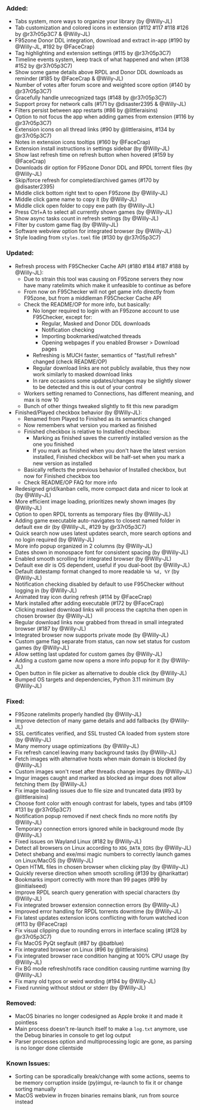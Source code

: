 ### Added:
- Tabs system, more ways to organize your library (by @Willy-JL)
- Tab customization and colored icons in extension (#112 #117 #118 #126 by @r37r05p3C7 & @Willy-JL)
- F95zone Donor DDL integration, download and extract in-app (#190 by @Willy-JL, #192 by @FaceCrap)
- Tag highlighting and extension settings (#115 by @r37r05p3C7)
- Timeline events system, keep track of what happened and when (#138 #152 by @r37r05p3C7)
- Show some game details above RPDL and Donor DDL downloads as reminder (#185 by @FaceCrap & @Willy-JL)
- Number of votes after forum score and weighted score option (#140 by @r37r05p3C7)
- Gracefully handle unrecognized tags (#148 by @r37r05p3C7)
- Support proxy for network calls (#171 by @disaster2395 & @Willy-JL)
- Filters persist between app restarts (#86 by @littleraisins)
- Option to not focus the app when adding games from extension (#116 by @r37r05p3C7)
- Extension icons on all thread links (#90 by @littleraisins, #134 by @r37r05p3C7)
- Notes in extension icons tooltips (#160 by @FaceCrap)
- Extension install instructions in settings sidebar (by @Willy-JL)
- Show last refresh time on refresh button when hovered (#159 by @FaceCrap)
- Downloads dir option for F95zone Donor DDL and RPDL torrent files (by @Willy-JL)
- Skip/force refresh for completed/archived games (#170 by @disaster2395)
- Middle click bottom right text to open F95zone (by @Willy-JL)
- Middle click game name to copy it (by @Willy-JL)
- Middle click open folder to copy exe path (by @Willy-JL)
- Press Ctrl+A to select all currently shown games (by @Willy-JL)
- Show async tasks count in refresh settings (by @Willy-JL)
- Filter by custom game flag (by @Willy-JL)
- Software webview option for integrated browser (by @Willy-JL)
- Style loading from `styles.toml` file (#130 by @r37r05p3C7)

### Updated:
- Refresh process with F95Checker Cache API (#180 #184 #187 #188 by @Willy-JL):
  - Due to strain this tool was causing on F95zone servers they now have many ratelimits which make it unfeasible to continue as before
  - From now on F95Checker will not get game info directly from F95zone, but from a middleman F95Checker Cache API
  - Check the README/OP for more info, but basically:
    - No longer required to login with an F95zone account to use F95Checker, except for:
      - Regular, Masked and Donor DDL downloads
      - Notification checking
      - Importing bookmarked/watched threads
      - Opening webpages if you enabled Browser > Download pages
    - Refreshing is MUCH faster, semantics of "fast/full refresh" changed (check README/OP)
    - Regular download links are not publicly available, thus they now work similarly to masked download links
    - In rare occasions some updates/changes may be slightly slower to be detected and this is out of your control
  - Workers setting renamed to Connections, has different meaning, and max is now 10
  - Bunch of other things tweaked slightly to fit this new paradigm
- Finished/Played checkbox behavior (by @Willy-JL):
  - Renamed from Played to Finished as its semantics changed
  - Now remembers what version you marked as finished
  - Finished checkbox is relative to Installed checkbox:
    - Marking as finished saves the currently installed version as the one you finished
    - If you mark as finished when you don't have the latest version installed, Finished checkbox will be half-set when you mark a new version as installed
  - Basically reflects the previous behavior of Installed checkbox, but now for Finished checkbox too
  - Check README/OP FAQ for more info
- Redesigned grid/kanban cells, more compact data and nicer to look at (by @Willy-JL)
- More efficient image loading, prioritizes newly shown images (by @Willy-JL)
- Option to open RPDL torrents as temporary files (by @Willy-JL)
- Adding game executable auto-navigates to closest named folder in default exe dir (by @Willy-JL, #129 by @r37r05p3C7)
- Quick search now uses latest updates search, more search options and no login required (by @Willy-JL)
- More info popup organized in 2 columns (by @Willy-JL)
- Dates shown in monospace font for consistent spacing (by @Willy-JL)
- Enabled smooth scrolling for integrated browser (by @Willy-JL)
- Default exe dir is OS dependent, useful if you dual-boot (by @Willy-JL)
- Default datestamp format changed to more readable `%b %d, %Y` (by @Willy-JL)
- Notification checking disabled by default to use F95Checker without logging in (by @Willy-JL)
- Animated tray icon during refresh (#114 by @FaceCrap)
- Mark installed after adding executable (#172 by @FaceCrap)
- Clicking masked download links will process the captcha then open in chosen browser (by @Willy-JL)
- Regular download links now grabbed from thread in small integrated browser (#187 by @Willy-JL)
- Integrated browser now supports private mode (by @Willy-JL)
- Custom game flag separate from status, can now set status for custom games (by @Willy-JL)
- Allow setting last updated for custom games (by @Willy-JL)
- Adding a custom game now opens a more info popup for it (by @Willy-JL)
- Open button in file picker as alternative to double click (by @Willy-JL)
- Bumped OS targets and dependencies, Python 3.11 minimum (by @Willy-JL)

### Fixed:
- F95zone ratelimits properly handled (by @Willy-JL)
- Improve detection of many game details and add fallbacks (by @Willy-JL)
- SSL certificates verified, and SSL trusted CA loaded from system store (by @Willy-JL)
- Many memory usage optimizations (by @Willy-JL)
- Fix refresh cancel leaving many background tasks (by @Willy-JL)
- Fetch images with alternative hosts when main domain is blocked (by @Willy-JL)
- Custom images won't reset after threads change images (by @Willy-JL)
- Imgur images caught and marked as blocked as imgur does not allow fetching them (by @Willy-JL)
- Fix image loading issues due to file size and truncated data (#93 by @littleraisins)
- Choose font color with enough contrast for labels, types and tabs (#109 #131 by @r37r05p3C7)
- Notification popup removed if next check finds no more notifs (by @Willy-JL)
- Temporary connection errors ignored while in background mode (by @Willy-JL)
- Fixed issues on Wayland Linux (#182 by @Willy-JL)
- Detect all browsers on Linux according to `XDG_DATA_DIRS` (by @Willy-JL)
- Detect shebang and exe/msi magic numbers to correctly launch games on Linux/MacOS (by @Willy-JL)
- Open HTML files in chosen browser when clicking play (by @Willy-JL)
- Quickly reverse direction when smooth scrolling (#139 by @harikattar)
- Bookmarks import correctly with more than 99 pages (#99 by @initialseed)
- Improve RPDL search query generation with special characters (by @Willy-JL)
- Fix integrated browser extension connection errors (by @Willy-JL)
- Improved error handling for RPDL torrents downtime (by @Willy-JL)
- Fix latest updates extension icons conflicting with forum watched icon (#113 by @FaceCrap)
- Fix visual clipping due to rounding errors in interface scaling (#128 by @r37r05p3C7)
- Fix MacOS PyQt segfault (#87 by @batblue)
- Fix integrated browser on Linux (#96 by @littleraisins)
- Fix integrated browser race condition hanging at 100% CPU usage (by @Willy-JL)
- Fix BG mode refresh/notifs race condition causing runtime warning (by @Willy-JL)
- Fix many old typos or weird wording (#194 by @Willy-JL)
- Fixed running without stdout or stderr (by @Willy-JL)

### Removed:
- MacOS binaries no longer codesigned as Apple broke it and made it pointless
- Main process doesn't re-launch itself to make a `log.txt` anymore, use the Debug binaries in console to get log output
- Parser processes option and multiprocessing logic are gone, as parsing is no longer done clientside

### Known Issues:
- Sorting can be sporadically break/change with some actions, seems to be memory corruption inside (py)imgui, re-launch to fix it or change sorting manually
- MacOS webview in frozen binaries remains blank, run from source instead
